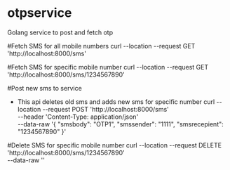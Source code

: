 # otpservice
Golang service to post and fetch otp


#Fetch SMS for all mobile numbers
curl --location --request GET 'http://localhost:8000/sms'

#Fetch SMS for specific mobile number
curl --location --request GET 'http://localhost:8000/sms/1234567890'

#Post new sms to service
- This api deletes old sms and adds new sms for specific number
curl --location --request POST 'http://localhost:8000/sms' \
--header 'Content-Type: application/json' \
--data-raw '{
    "smsbody": "OTP1",
    "smssender": "1111",
    "smsrecepient": "1234567890"
}'

#Delete SMS for specific mobile number
curl --location --request DELETE 'http://localhost:8000/sms/1234567890' \
--data-raw ''